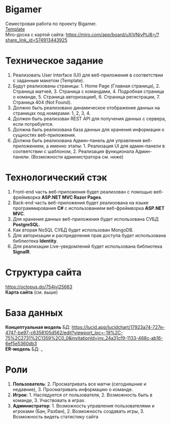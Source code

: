 # Bigamer
Семестровая работа по проекту Bigamer. \
[Template](https://fixcode.ru/templates/html/bigamer/) \
Miro-доска с картой сайта: https://miro.com/app/board/uXjVNivPtJ8=/?share_link_id=574913443925 

 # Техническое задание
1. Реализовать User Interface (UI) для веб-приложения в соответствии с заданным макетом (Template).
2. Будут реализованы страницы: 1. Home Page (Главная страница), 2. Страница матчей, 3. Страница с командами, 4. Подробная страница о команде, 5. Страница авторизацииб, 6. Страница регистрации, 7. Страница 404 (Not Found).
3. Должно быть реализовано динамическое отображение данных на страницах под номерами: 1, 2, 3, 4.
4. Должен быть реализован REST API для получения данных с сервера, если потребуется.
5. Должна быть реализована база данных для хранения информации о сущностях веб-приложения.
6. Должна быть реализована Админ-панель для управления веб-приложением, а именно этапы: 1. Реализация UI для админ-панели в соответствии с шаблоном, 2. Реализация функционала Админ-панели. (Возможности администратора см. ниже) 

# Технологический стэк
1. Front-end часть веб-приложения будет реализован с помощью веб-фреймворка __ASP.NET MVC Razor Pages__.
2. Back-end часть веб-приложения будет реализована на языке программирования __C#__ с использованием веб-фреймворка __ASP.NET MVC__.
3. Для хранения данных веб-приложения будет использована СУБД __PostgreSQL__.
4. Как вторая NoSQL СУБД будет использован MongoDB.
5. Для авторизации и распределения прав доступа будет использована библиотека __Identity__.
6. Для реализации Live-уведомлений будет использована библиотека __SignalR__.

# Структура сайта
https://octopus.do/754jvl25663 \
__Карта сайта__ (см. выше)

# База данных
__Концептуальная модель__ БД: https://lucid.app/lucidchart/17923a74-727e-4747-be97-c6358105d562/edit?viewport_loc=-19%2C-75%2C2731%2C1359%2C0_0&invitationId=inv_24a31cf9-1133-468c-ab16-6ef5e5360db3 \
__ER-модель__ БД: _

# Роли
1. __Пользователь__: 2. Просматривать все матчи (сегодняшние и недавние), 3. Просматривать информацию о команде.
2. __Игрок__: 1. Наследуется от пользователя, 2. Возможность быть в команде, 3. Участвовать в играх.
3. __Администратор__: 1. Возможность управления пользователями и игроками (Бан, Разбан), 2. Возможность создавать игры, 3. Возможность видеть статистику сайта
